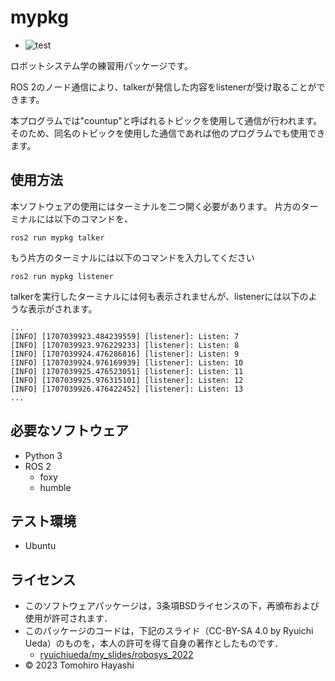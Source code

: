 # mypkg
* ![test](https://github.com/tompsonpiano/ros2_ws/actions/workflows/test.yml/badge.svg)

ロボットシステム学の練習用パッケージです。

ROS 2のノード通信により、talkerが発信した内容をlistenerが受け取ることができます。

本プログラムでは"countup"と呼ばれるトピックを使用して通信が行われます。そのため、同名のトピックを使用した通信であれば他のプログラムでも使用できます。

## 使用方法
本ソフトウェアの使用にはターミナルを二つ開く必要があります。
片方のターミナルには以下のコマンドを、
```
ros2 run mypkg talker
```

もう片方のターミナルには以下のコマンドを入力してください
```
ros2 run mypkg listener
```

talkerを実行したターミナルには何も表示されませんが、listenerには以下のような表示がされます。
```
...
[INFO] [1707039923.484239559] [listener]: Listen: 7
[INFO] [1707039923.976229233] [listener]: Listen: 8
[INFO] [1707039924.476286816] [listener]: Listen: 9
[INFO] [1707039924.976169939] [listener]: Listen: 10
[INFO] [1707039925.476523051] [listener]: Listen: 11
[INFO] [1707039925.976315101] [listener]: Listen: 12
[INFO] [1707039926.476422452] [listener]: Listen: 13
...
```


## 必要なソフトウェア
* Python 3
* ROS 2 
    * foxy
    * humble

## テスト環境
* Ubuntu


## ライセンス
* このソフトウェアパッケージは，3条項BSDライセンスの下，再頒布および使用が許可されます．
* このパッケージのコードは，下記のスライド（CC-BY-SA 4.0 by Ryuichi Ueda）のものを，本人の許可を得て自身の著作としたものです．
    * [ryuichiueda/my_slides/robosys_2022](https://github.com/ryuichiueda/my_slides/tree/master/robosys_2022)
* © 2023 Tomohiro Hayashi